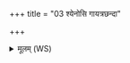 +++
title = "03 श्येनोसि गायत्रछन्दा"

+++
<details><summary>मूलम् (WS)</summary>

श्येनोसि गायत्रछन्दा अनु त्वा रभे ।  
स्वस्ति मा सं पारय ॥ ४ ॥
</details>